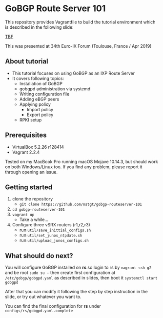 # GoBGP Route Server 101

This repository provides Vagrantfile to build the tutorial environment which is described in the following slide:

[TBF]()

This was presented at 34th Euro-IX Forum (Toulouse, France / Apr 2019)


## About tutorial

- This tutorial focuses on using GoBGP as an IXP Route Server
- It covers following topics:
    - Installation of GoBGP
    - gobgpd administration via systemd
    - Writing configuration file
    - Adding eBGP peers
    - Applying policy
        - Import policy
        - Export policy
    - RPKI setup

## Prerequisites

- VirtualBox 5.2.26 r128414
- Vagrant 2.2.4

Tested on my MacBook Pro running  macOS Mojave 10.14.3, but should work on both Windows/Linux too. If you find any problem, please report it through opening an issue.


## Getting started

1. clone the repository
    - `git clone https://github.com/nstgt/gobgp-routeserver-101`
2. `cd gobgp-routeserver-101`
3. `vagrant up`
    - Take a while...
4. Configure three vSRX routers (r1,r2,r3)
    - run `util/save_inittial_configs.sh`
    - run `util/set_junos_ntpdate.sh`
    - run `util/upload_junos_configs.sh`

## What should do next?

You will configure GoBGP installed on **rs** so login to rs by `vagrant ssh g2` and be root `sudo su -` then create first configuration at `/etc/gobgp/gobgpd.yaml` as described in slides, then boot it `systemctl start gobgpd`

After that you can modify it following the step by step instruction in the slide, or try out whatever you want to.

You can find the final configuration for **rs** under `configs/rs/gobgpd.yaml.complete`